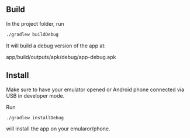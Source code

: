 
## Build

In the project folder, run

```sh
./gradlew buildDebug
```

It will build a debug version of the app at: 

app/build/outputs/apk/debug/app-debug.apk


## Install 

Make sure to have your emulator opened or Android phone connected via USB in developer mode.

Run
```sh
./gradlew installDebug
```
will install the app on your emularor/phone.


